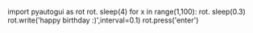 import pyautogui as rot
rot. sleep(4)
for x in range(1,100):
    rot. sleep(0.3)
    rot.write('happy birthday :)',interval=0.1)
    rot.press('enter')
